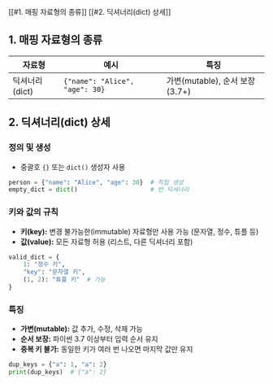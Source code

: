 [[#1. 매핑 자료형의 종류]]
[[#2. 딕셔너리(dict) 상세]]

## 1. 매핑 자료형의 종류

|자료형|예시|특징|
|---|---|---|
|딕셔너리(dict)|`{"name": "Alice", "age": 30}`|가변(mutable), 순서 보장(3.7+)|

## 2. 딕셔너리(dict) 상세

### 정의 및 생성
- 중괄호 `{}` 또는 `dict()` 생성자 사용
```python
person = {"name": "Alice", "age": 30}  # 직접 생성
empty_dict = dict()                    # 빈 딕셔너리
```
### 키와 값의 규칙
- **키(key):** 변경 불가능한(immutable) 자료형만 사용 가능 (문자열, 정수, 튜플 등)
- **값(value):** 모든 자료형 허용 (리스트, 다른 딕셔너리 포함)
```python
valid_dict = {
    1: "정수 키",
    "key": "문자열 키",
    (1, 2): "튜플 키"  # 가능
}
```
### 특징
- **가변(mutable):** 값 추가, 수정, 삭제 가능
- **순서 보장:** 파이썬 3.7 이상부터 입력 순서 유지
- **중복 키 불가:** 동일한 키가 여러 번 나오면 마지막 값만 유지
```python
dup_keys = {"a": 1, "a": 2}
print(dup_keys)  # {"a": 2}
```
